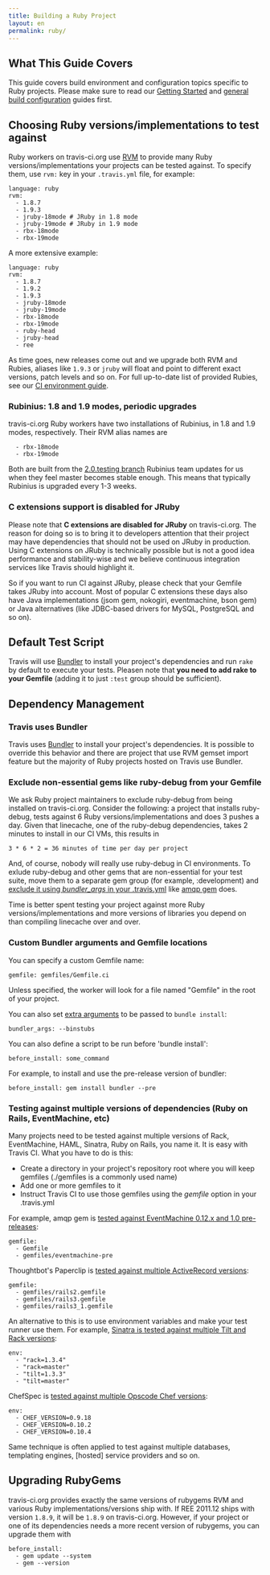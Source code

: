 ```yaml
---
title: Building a Ruby Project
layout: en
permalink: ruby/
---
```


## What This Guide Covers

This guide covers build environment and configuration topics specific to Ruby projects. Please make sure to read our [Getting Started](/docs/user/getting-started/) and [general build configuration](/docs/user/build-configuration/) guides first.

## Choosing Ruby versions/implementations to test against

Ruby workers on travis-ci.org use [RVM](https://rvm.beginrescueend.com/) to provide many Ruby versions/implementations your projects can be tested against.
To specify them, use `rvm:` key in your `.travis.yml` file, for example:

    language: ruby
    rvm:
      - 1.8.7
      - 1.9.3
      - jruby-18mode # JRuby in 1.8 mode
      - jruby-19mode # JRuby in 1.9 mode
      - rbx-18mode
      - rbx-19mode

A more extensive example:

    language: ruby
    rvm:
      - 1.8.7
      - 1.9.2
      - 1.9.3
      - jruby-18mode
      - jruby-19mode
      - rbx-18mode
      - rbx-19mode
      - ruby-head
      - jruby-head
      - ree


As time goes, new releases come out and we upgrade both RVM and Rubies, aliases like `1.9.3` or `jruby` will float and point to different
exact versions, patch levels and so on. For full up-to-date list of provided Rubies, see our [CI environment guide](/docs/user/ci-environment/).



### Rubinius: 1.8 and 1.9 modes, periodic upgrades

travis-ci.org Ruby workers have two installations of Rubinius, in 1.8 and 1.9 modes, respectively. Their RVM alias names are

      - rbx-18mode
      - rbx-19mode

Both are built from the [2.0.testing branch](https://github.com/rubinius/rubinius/tree/2.0.testing) Rubinius team updates for us when they feel master becomes stable enough. This means that
typically Rubinius is upgraded every 1-3 weeks.


### C extensions support is disabled for JRuby

Please note that **C extensions are disabled for JRuby** on travis-ci.org. The reason for doing so is to bring it to developers attention
that their project may have dependencies that should not be used on JRuby in production. Using C extensions on JRuby is technically possible
but is not a good idea performance and stability-wise and we believe continuous integration services like Travis should highlight it.

So if you want to run CI against JRuby, please check that your Gemfile takes JRuby into account. Most of popular C extensions these days also have Java implementations
(jsom gem, nokogiri, eventmachine, bson gem) or Java alternatives (like JDBC-based drivers for MySQL, PostgreSQL and so on).




## Default Test Script

Travis will use [Bundler](http://gembundler.com/) to install your project's dependencies and run `rake` by default to execute your tests.
Pleasen note that **you need to add rake to your Gemfile** (adding it to just `:test` group should be sufficient).


## Dependency Management

### Travis uses Bundler

Travis uses [Bundler](http://gembundler.com/) to install your project's dependencies. It is possible to override this behavior and there are project
that use RVM gemset import feature but the majority of Ruby projects hosted on Travis use Bundler.


### Exclude non-essential gems like ruby-debug from your Gemfile

We ask Ruby project maintainers to exclude ruby-debug from being installed on travis-ci.org. Consider the following:
a project that installs ruby-debug, tests against 6 Ruby versions/implementations and does 3 pushes a day. Given that
linecache, one of the ruby-debug dependencies, takes 2 minutes to install in our CI VMs, this results in

    3 * 6 * 2 = 36 minutes of time per day per project

And, of course, nobody will really use ruby-debug in CI environments. To exlude ruby-debug and other gems that are
non-essential for your test suite, move them to a separate gem group (for example, :development) and [exclude it
using *bundler_args* in your .travis.yml](https://github.com/ruby-amqp/amqp/blob/master/.travis.yml#L2) like [amqp gem](https://github.com/ruby-amqp/amqp) does.

Time is better spent testing your project against more Ruby versions/implementations and more versions of libraries you depend on than
compiling linecache over and over.


### Custom Bundler arguments and Gemfile locations

You can specify a custom Gemfile name:

    gemfile: gemfiles/Gemfile.ci

Unless specified, the worker will look for a file named "Gemfile" in the root of your project.

You can also set <a href="http://gembundler.com/man/bundle-install.1.html">extra arguments</a> to be passed to `bundle install`:

    bundler_args: --binstubs


You can also define a script to be run before 'bundle install':

    before_install: some_command

For example, to install and use the pre-release version of bundler:

    before_install: gem install bundler --pre



### Testing against multiple versions of dependencies (Ruby on Rails, EventMachine, etc)

Many projects need to be tested against multiple versions of Rack, EventMachine, HAML, Sinatra, Ruby on Rails, you name it. It is easy
with Travis CI. What you have to do is this:

 * Create a directory in your project's repository root where you will keep gemfiles (./gemfiles is a commonly used name)
 * Add one or more gemfiles to it
 * Instruct Travis CI to use those gemfiles using the *gemfile* option in your .travis.yml

For example, amqp gem is [tested against EventMachine 0.12.x and 1.0 pre-releases](https://github.com/ruby-amqp/amqp/blob/master/.travis.yml):

    gemfile:
      - Gemfile
      - gemfiles/eventmachine-pre

Thoughtbot's Paperclip is [tested against multiple ActiveRecord versions](https://github.com/thoughtbot/paperclip/blob/master/.travis.yml):

    gemfile:
      - gemfiles/rails2.gemfile
      - gemfiles/rails3.gemfile
      - gemfiles/rails3_1.gemfile

An alternative to this is to use environment variables and make your test runner use them. For example, [Sinatra is tested against multiple
Tilt and Rack versions](https://github.com/sinatra/sinatra/blob/master/.travis.yml):

    env:
      - "rack=1.3.4"
      - "rack=master"
      - "tilt=1.3.3"
      - "tilt=master"

ChefSpec is [tested against multiple Opscode Chef versions](https://github.com/acrmp/chefspec/blob/master/.travis.yml):

    env:
      - CHEF_VERSION=0.9.18
      - CHEF_VERSION=0.10.2
      - CHEF_VERSION=0.10.4

Same technique is often applied to test against multiple databases, templating engines, [hosted] service providers and so on.


## Upgrading RubyGems

travis-ci.org provides exactly the same versions of rubygems RVM and various Ruby implementations/versions
ship with. If REE 2011.12 ships with version `1.8.9`, it will be `1.8.9` on travis-ci.org.
However, if your project or one of its dependencies needs a more recent version of rubygems,
you can upgrade them with

    before_install:
      - gem update --system
      - gem --version

